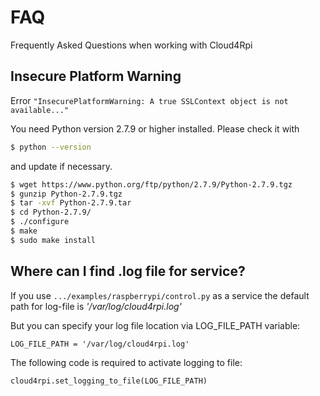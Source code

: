 # FAQ

Frequently Asked Questions when working with Cloud4Rpi

## Insecure Platform Warning

Error `"InsecurePlatformWarning: A true SSLContext object is not available..."`

You need Python version 2.7.9 or higher installed. Please check it with

``` bash
$ python --version
```

and update if necessary.

``` bash
$ wget https://www.python.org/ftp/python/2.7.9/Python-2.7.9.tgz
$ gunzip Python-2.7.9.tgz
$ tar -xvf Python-2.7.9.tar
$ cd Python-2.7.9/
$ ./configure
$ make
$ sudo make install
```

## Where can I find .log file for service?

If you use ```.../examples/raspberrypi/control.py``` as a service the default path for log-file is *'/var/log/cloud4rpi.log'*

But you can specify your log file location via LOG_FILE_PATH variable:

```LOG_FILE_PATH = '/var/log/cloud4rpi.log'```


The following code is required to activate logging to file:

```cloud4rpi.set_logging_to_file(LOG_FILE_PATH)```